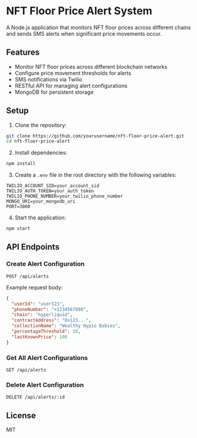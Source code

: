 # NFT Floor Price Alert System

A Node.js application that monitors NFT floor prices across different chains and sends SMS alerts when significant price movements occur.

## Features

- Monitor NFT floor prices across different blockchain networks
- Configure price movement thresholds for alerts
- SMS notifications via Twilio
- RESTful API for managing alert configurations
- MongoDB for persistent storage

## Setup

1. Clone the repository:

```bash
git clone https://github.com/yourusername/nft-floor-price-alert.git
cd nft-floor-price-alert
```

2. Install dependencies:
```bash
npm install
```

3. Create a `.env` file in the root directory with the following variables:

```env
TWILIO_ACCOUNT_SID=your_account_sid
TWILIO_AUTH_TOKEN=your_auth_token
TWILIO_PHONE_NUMBER=your_twilio_phone_number
MONGO_URI=your_mongodb_uri
PORT=3000
```

4. Start the application:
```bash
npm start
```

## API Endpoints

### Create Alert Configuration
```
POST /api/alerts
```

Example request body:
```json
{
  "userId": "user123",
  "phoneNumber": "+1234567890",
  "chain": "hyperliquid",
  "contractAddress": "0x123...",
  "collectionName": "Wealthy Hypio Babies",
  "percentageThreshold": 10,
  "lastKnownPrice": 100
}
```

### Get All Alert Configurations
```
GET /api/alerts
```

### Delete Alert Configuration
```
DELETE /api/alerts/:id
```

## License

MIT